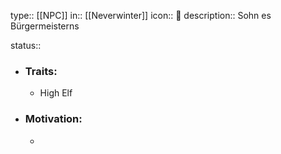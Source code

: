 type:: [[NPC]]
in:: [[Neverwinter]] 
icon:: 👤
description:: Sohn es Bürgermeisterns

status::

- ### Traits:
	- High Elf
- ### Motivation:
	-